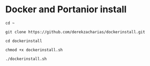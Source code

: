 # Docker and Portanior install

```
cd ~
```

```
git clone https://github.com/derekzacharias/dockerinstall.git
```

```
cd dockerinstall
```

```
chmod +x dockerinstall.sh
```

```
./dockerinstall.sh
```


